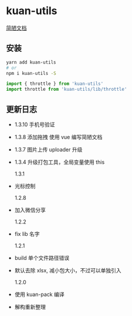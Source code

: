 # kuan-utils

[简陋文档](https://www.kuan1.top/kuan-utils)

## 安装

```bash
yarn add kuan-utils
# or
npm i kuan-utils -S
```

```js
import { throttle } from 'kuan-utils'
import throttle from 'kuan-utils/lib/throttle'
```

## 更新日志

- 1.3.10 手机号验证

- 1.3.8
  添加拖拽
  使用 vue 编写简陋文档

- 1.3.7
  图片上传 uploader 升级

- 1.3.4
  升级打包工具，全局变量使用 this

  1.3.1

- 光标控制

  1.2.8

- 加入微信分享

  1.2.2

- fix lib 名字

  1.2.1

- build 单个文件路径错误
- 默认去除 xlsx, 减小包大小，不过可以单独引入

  1.2.0

- 使用 kuan-pack 编译
- 解构重新整理
